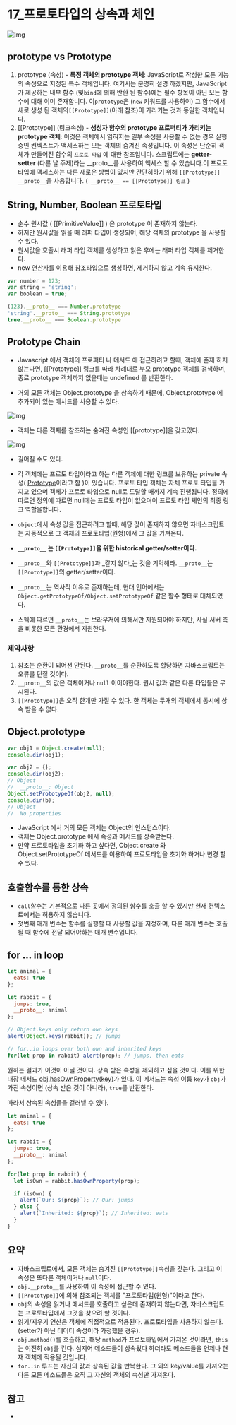 # 17_프로토타입의 상속과 체인

![img](https://camo.githubusercontent.com/666ddb2149ddfaadf7d80c5c344b8cdfc8495529/68747470733a2f2f70726f636573732e66696c65737461636b6170692e636f6d2f63616368653d6578706972793a6d61782f726573697a653d77696474683a313035302f344a4839685230365132536d31467466376b6661)

## prototype vs Prototype

1. prototype (속성) - **특정 객체의 prototype 객체**: JavaScript로 작성한 모든 기능의 속성으로 지정된 특수 객체입니다. 여기서는 분명히 설명 하겠지만, JavaScript가 제공하는 내부 함수 (및`bind`에 의해 반환 된 함수)에는 필수 항목이 아닌 모든 함수에 대해 이미 존재합니다. 이`prototype`은 (`new` 키워드를 사용하여) 그 함수에서 새로 생성 된 객체의`[[Prototype]]`(아래 참조)이 가리키는 것과 동일한 객체입니다.
2. [[Prototype]] (링크속성) - **생성자 함수의 prototype 프로퍼티가 가리키는 prototype 객체**: 이것은 객체에서 읽혀지는 일부 속성을 사용할 수 없는 경우 실행중인 컨텍스트가 액세스하는 모든 객체의 숨겨진 속성입니다. 이 속성은 단순히 객체가 만들어진 함수의 `프로토 타입` 에 대한 참조입니다. 스크립트에는 **getter-setter** (다른 날 주제)라는 __proto__를 사용하여 액세스 할 수 있습니다.이 프로토 타입에 액세스하는 다른 새로운 방법이 있지만 간단히하기 위해 `[[Prototype]]` `__proto__`을 사용합니다. (` __proto__ == [[Prototype]] 링크` )

## String, Number, Boolean 프로토타입

- 순수 원시값 ( [[PrimitiveValue]] ) 은 prototype 이 존재하지 않는다.
- 하지만 원시값을 읽을 때 래퍼 타입이 생성되어, 해당 객체의 prototype 을 사용할 수 있다.
- 원시값을 호출시 래퍼 타입 객체를 생성하고 읽은 후에는 래퍼 타입 객체를 제거한다.
- new 연산자를 이용해 참조타입으로 생성하면, 제거하지 않고 계속 유지한다.

```js
var number = 123;
var string = 'string';
var boolean = true;

(123).__proto__ === Number.prototype
'string'.__proto__ === String.prototype
true.__proto__ === Boolean.prototype
```



## Prototype Chain 

- Javascript 에서 객체의 프로퍼티 나 메서드 에 접근하려고 할때, 객체에 존재 하지 않는다면, [[Prototype]] 링크를 따라 차례대로 부모 prototype 객체를 검색하며, 종료 prototype 객체까지 없을때는 undefined 를 반환한다.

- 거의 모든 객체는 Object.prototype 을 상속하기 때문에, Object.prototype 에 추가되어 있는 메서드를 사용할 수 있다.



![img](https://github.com/Lee-hyuna/33-js-concepts-kr/wiki/resource/yongkwan/17/01.png)

- 객체는 다른 객체를 참조하는 숨겨진 속성인 [[prototype]]을 갖고있다.

![img](https://github.com/Lee-hyuna/33-js-concepts-kr/wiki/resource/yongkwan/17/04.png)

- 길어질 수도 있다.

- 각 객체에는 프로토 타입이라고 하는 다른 객체에 대한 링크를 보유하는 private 속성( [Prototype](https://github.com/Lee-hyuna/33-js-concepts-kr/wiki/Prototype)이라고 함 )이 있습니다. 프로토 타입 객체는 자체 프로토 타입을 가지고 있으며 객체가 프로토 타입으로 null로 도달할 때까지 계속 진행됩니다. 정의에 따르면 정의에 따르면 null에는 프로토 타입이 없으며이 프로토 타입 체인의 최종 링크 역할을합니다.
-  `object`에서 속성 값을 접근하려고 할때, 해당 값이 존재하지 않으면 자바스크립트는 자동적으로 그 객체의 프로토타입(원형)에서 그 값을 가져온다.
- **`__proto__` 는 `[[Prototype]]`을 위한 historical getter/setter이다.**
- `__proto__`와 `[[Prototype]]`과 _같지 않다_는 것을 기억해라. `__proto__`는 `[[Prototype]]`의 getter/setter이다.
- `__proto__`는 역사적 이유로 존재하는데, 현대 언어에서는 `Object.getPrototypeOf/Object.setPrototypeOf` 같은 함수 형태로 대체되었다. 
- 스펙에 따르면 `__proto__`는 브라우저에 의해서만 지원되어야 하지만, 사실 서버 측을 비롯한 모든 환경에서 지원한다. 



### 제약사항

1. 참조는 순환이 되어선 안된다. `__proto__`를 순환하도록 할당하면 자바스크립트는 오류를 던질 것이다.
2. `__proto__`의 값은 객체이거나 `null` 이어야한다. 원시 값과 같은 다른 타입들은 무시된다.
3. `[[Prototype]]`은 오직 한개만 가질 수 있다. 한 객체는 두개의 객체에서 동시에 상속 받을 수 없다.

## Object.prototype

```js
var obj1 = Object.create(null);
console.dir(obj1);

var obj2 = {};
console.dir(obj2);
// Object
//  __proto__: Object
Object.setPrototypeOf(obj2, null);
console.dir(b);
// Object
//  No properties
```

- JavaScript 에서 거의 모든 객체는 Object의 인스턴스이다.
- 객체는 Object.prototype 에서 속성과 메서드를 상속받는다.
- 만약 프로토타입을 초기화 하고 싶다면, Object.create 와 Object.setPrototypeOf 메서드를 이용하여 프로토타입을 초기화 하거나 변경 할 수 있다.



## 호출함수를 통한 상속

- `call`함수는 기본적으로 다른 곳에서 정의된 함수를 호출 할 수 있지만 현재 컨텍스트에서는 허용하지 않습니다. 
- 첫번째 매개 변수는 함수를 실행할 때 사용할 값을 지정하며, 다른 매개 변수는 호출 될 때 함수에 전달 되어야하는 매개 변수입니다.

## for ... in loop

```js
let animal = {
  eats: true
};

let rabbit = {
  jumps: true,
  __proto__: animal
};

// Object.keys only return own keys
alert(Object.keys(rabbit)); // jumps

// for..in loops over both own and inherited keys
for(let prop in rabbit) alert(prop); // jumps, then eats
```

원하는 결과가 이것이 아닐 것이다. 상속 받은 속성을 제외하고 싶을 것이다. 이를 위한 내장 메서드 [obj.hasOwnProperty(key)](https://developer.mozilla.org/en-US/docs/Web/JavaScript/Reference/Global_Objects/Object/hasOwnProperty)가 있다. 이 메서드는 속성 이름 `key`가 `obj`가 가진 속성이면 (상속 받은 것이 아니라), `true`를 반환한다.

따라서 상속된 속성들을 걸러낼 수 있다.

```js
let animal = {
  eats: true
};

let rabbit = {
  jumps: true,
  __proto__: animal
};

for(let prop in rabbit) {
  let isOwn = rabbit.hasOwnProperty(prop);

  if (isOwn) {
    alert(`Our: ${prop}`); // Our: jumps
  } else {
    alert(`Inherited: ${prop}`); // Inherited: eats
  }
}
```

## 요약

- 자바스크립트에서, 모든 객체는 숨겨진 `[[Prototype]]`속성을 갖는다. 그리고 이 속성은 또다른 객체이거나 `null`이다.
- `obj.__proto__`를 사용하여 이 속성에 접근할 수 있다.
- `[[Prototype]]`에 의해 참조되는 객체를 "프로토타입(원형)"이라고 한다.
- `obj`의 속성을 읽거나 메서드를 호출하고 싶은데 존재하지 않는다면, 자바스크립트는 프로토타입에서 그것을 찾으려 할 것이다.
- 읽기/지우기 연산은 객체에 직접적으로 적용된다. 프로토타입을 사용하지 않는다.(setter가 아닌 데이터 속성이라 가정했을 경우).
- `obj.method()`를 호출하고, 해당 `method`가 프로토타입에서 가져온 것이라면, `this`는 여전히 `obj`를 킨다. 심지어 메소드들이 상속됬다 하더라도 메소드들을 언제나 현재 객체에 적용될 것입니다.
- `for..in` 루프는 자신의 값과 상속된 값을 반복한다. 그 외의 key/value를 가져오는 다른 모든 메소드들은 오직 그 자신의 객체의 속성만 가져온다.





## 참고

- [Javascript 와 Prototype 프로토 타입]:https://medium.com/@pks2974/javascript-%EC%99%80-prototype-%ED%94%84%EB%A1%9C%ED%86%A0-%ED%83%80%EC%9E%85-515f759bff79(https://medium.com/@pks2974/javascript-와-prototype-프로토-타입-515f759bff79)